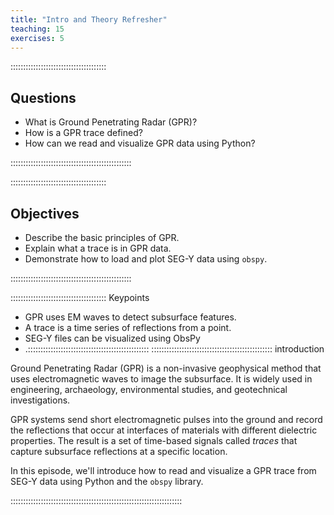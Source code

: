 ```yaml
---
title: "Intro and Theory Refresher"
teaching: 15
exercises: 5
---
```


:::::::::::::::::::::::::::::::::::::: 
## Questions

- What is Ground Penetrating Radar (GPR)?
- How is a GPR trace defined?
- How can we read and visualize GPR data using Python?

::::::::::::::::::::::::::::::::::::::::::::::::

:::::::::::::::::::::::::::::::::::::: 
## Objectives

- Describe the basic principles of GPR.
- Explain what a trace is in GPR data.
- Demonstrate how to load and plot SEG-Y data using `obspy`.

::::::::::::::::::::::::::::::::::::::::::::::::

:::::::::::::::::::::::::::::::::::::: Keypoints

- GPR uses EM waves to detect subsurface features.
- A trace is a time series of reflections from a point.
- SEG-Y files can be visualized using ObsPy
- .::::::::::::::::::::::::::::::::::::::::::::::::
:::::::::::::::::::::::::::::::::::::::::::::::: introduction

Ground Penetrating Radar (GPR) is a non-invasive geophysical method that uses electromagnetic waves to image the subsurface. It is widely used in engineering, archaeology, environmental studies, and geotechnical investigations.

GPR systems send short electromagnetic pulses into the ground and record the reflections that occur at interfaces of materials with different dielectric properties. The result is a set of time-based signals called *traces* that capture subsurface reflections at a specific location.

In this episode, we'll introduce how to read and visualize a GPR trace from SEG-Y data using Python and the `obspy` library.

:::::::::::::::::::::::::::::::::::::::::::::::::::::::::::::::::::: 
